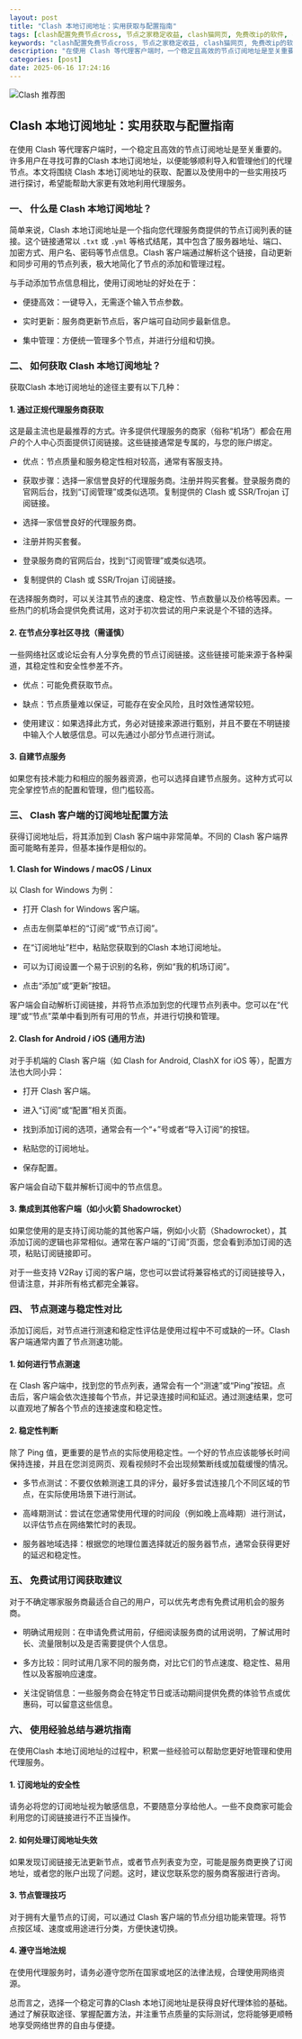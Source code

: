 ```yaml
---
layout: post
title: "Clash 本地订阅地址：实用获取与配置指南"
tags: [clash配置免费节点cross, 节点之家稳定收益, clash猫网页, 免费改ip的软件, clashxpro使用教程, 外网节点app, 2025免费qq号密码]
keywords: "clash配置免费节点cross, 节点之家稳定收益, clash猫网页, 免费改ip的软件, clashxpro使用教程, 外网节点app, 2025免费qq号密码"
description: "在使用 Clash 等代理客户端时，一个稳定且高效的节点订阅地址是至关重要的。许多用户在寻找可靠的Clash 本地订阅地址，以便能够顺利导入和管理他们的代理节点。本文将围绕 Clash 本地订阅地址的获取、配置以及使用中的一些实用技巧进行探讨，希望能帮助大家更有效地利用代理服务。"
categories: [post]
date: 2025-06-16 17:24:16
---
```




![Clash 推荐图](https://clashjd.github.io/assets/img/免费机场节点推荐.png)

## Clash 本地订阅地址：实用获取与配置指南

在使用 Clash 等代理客户端时，一个稳定且高效的节点订阅地址是至关重要的。许多用户在寻找可靠的Clash 本地订阅地址，以便能够顺利导入和管理他们的代理节点。本文将围绕 Clash 本地订阅地址的获取、配置以及使用中的一些实用技巧进行探讨，希望能帮助大家更有效地利用代理服务。

### 一、 什么是 Clash 本地订阅地址？

简单来说，Clash 本地订阅地址是一个指向您代理服务商提供的节点订阅列表的链接。这个链接通常以 `.txt` 或 `.yml` 等格式结尾，其中包含了服务器地址、端口、加密方式、用户名、密码等节点信息。Clash 客户端通过解析这个链接，自动更新和同步可用的节点列表，极大地简化了节点的添加和管理过程。

与手动添加节点信息相比，使用订阅地址的好处在于：

- 便捷高效：一键导入，无需逐个输入节点参数。

- 实时更新：服务商更新节点后，客户端可自动同步最新信息。

- 集中管理：方便统一管理多个节点，并进行分组和切换。

### 二、 如何获取 Clash 本地订阅地址？

获取Clash 本地订阅地址的途径主要有以下几种：

#### 1. 通过正规代理服务商获取

这是最主流也是最推荐的方式。许多提供代理服务的商家（俗称“机场”）都会在用户的个人中心页面提供订阅链接。这些链接通常是专属的，与您的账户绑定。

- 优点：节点质量和服务稳定性相对较高，通常有客服支持。

- 获取步骤：选择一家信誉良好的代理服务商。注册并购买套餐。登录服务商的官网后台，找到“订阅管理”或类似选项。复制提供的 Clash 或 SSR/Trojan 订阅链接。

- 选择一家信誉良好的代理服务商。

- 注册并购买套餐。

- 登录服务商的官网后台，找到“订阅管理”或类似选项。

- 复制提供的 Clash 或 SSR/Trojan 订阅链接。

在选择服务商时，可以关注其节点的速度、稳定性、节点数量以及价格等因素。一些热门的机场会提供免费试用，这对于初次尝试的用户来说是个不错的选择。

#### 2. 在节点分享社区寻找（需谨慎）

一些网络社区或论坛会有人分享免费的节点订阅链接。这些链接可能来源于各种渠道，其稳定性和安全性参差不齐。

- 优点：可能免费获取节点。

- 缺点：节点质量难以保证，可能存在安全风险，且时效性通常较短。

- 使用建议：如果选择此方式，务必对链接来源进行甄别，并且不要在不明链接中输入个人敏感信息。可以先通过小部分节点进行测试。

#### 3. 自建节点服务

如果您有技术能力和相应的服务器资源，也可以选择自建节点服务。这种方式可以完全掌控节点的配置和管理，但门槛较高。

### 三、 Clash 客户端的订阅地址配置方法

获得订阅地址后，将其添加到 Clash 客户端中非常简单。不同的 Clash 客户端界面可能略有差异，但基本操作是相似的。

#### 1. Clash for Windows / macOS / Linux

以 Clash for Windows 为例：

- 打开 Clash for Windows 客户端。

- 点击左侧菜单栏的“订阅”或“节点订阅”。

- 在“订阅地址”栏中，粘贴您获取到的Clash 本地订阅地址。

- 可以为订阅设置一个易于识别的名称，例如“我的机场订阅”。

- 点击“添加”或“更新”按钮。

客户端会自动解析订阅链接，并将节点添加到您的代理节点列表中。您可以在“代理”或“节点”菜单中看到所有可用的节点，并进行切换和管理。

#### 2. Clash for Android / iOS (通用方法)

对于手机端的 Clash 客户端（如 Clash for Android, ClashX for iOS 等），配置方法也大同小异：

- 打开 Clash 客户端。

- 进入“订阅”或“配置”相关页面。

- 找到添加订阅的选项，通常会有一个“+”号或者“导入订阅”的按钮。

- 粘贴您的订阅地址。

- 保存配置。

客户端会自动下载并解析订阅中的节点信息。

#### 3. 集成到其他客户端（如小火箭 Shadowrocket）

如果您使用的是支持订阅功能的其他客户端，例如小火箭（Shadowrocket），其添加订阅的逻辑也非常相似。通常在客户端的“订阅”页面，您会看到添加订阅的选项，粘贴订阅链接即可。

对于一些支持 V2Ray 订阅的客户端，您也可以尝试将兼容格式的订阅链接导入，但请注意，并非所有格式都完全兼容。

### 四、 节点测速与稳定性对比

添加订阅后，对节点进行测速和稳定性评估是使用过程中不可或缺的一环。Clash 客户端通常内置了节点测速功能。

#### 1. 如何进行节点测速

在 Clash 客户端中，找到您的节点列表，通常会有一个“测速”或“Ping”按钮。点击后，客户端会依次连接每个节点，并记录连接时间和延迟。通过测速结果，您可以直观地了解各个节点的连接速度和稳定性。

#### 2. 稳定性判断

除了 Ping 值，更重要的是节点的实际使用稳定性。一个好的节点应该能够长时间保持连接，并且在您浏览网页、观看视频时不会出现频繁断线或加载缓慢的情况。

- 多节点测试：不要仅依赖测速工具的评分，最好多尝试连接几个不同区域的节点，在实际使用场景下进行测试。

- 高峰期测试：尝试在您通常使用代理的时间段（例如晚上高峰期）进行测试，以评估节点在网络繁忙时的表现。

- 服务器地域选择：根据您的地理位置选择就近的服务器节点，通常会获得更好的延迟和稳定性。

### 五、 免费试用订阅获取建议

对于不确定哪家服务商最适合自己的用户，可以优先考虑有免费试用机会的服务商。

- 明确试用规则：在申请免费试用前，仔细阅读服务商的试用说明，了解试用时长、流量限制以及是否需要提供个人信息。

- 多方比较：同时试用几家不同的服务商，对比它们的节点速度、稳定性、易用性以及客服响应速度。

- 关注促销信息：一些服务商会在特定节日或活动期间提供免费的体验节点或优惠码，可以留意这些信息。

### 六、 使用经验总结与避坑指南

在使用Clash 本地订阅地址的过程中，积累一些经验可以帮助您更好地管理和使用代理服务。

#### 1. 订阅地址的安全性

请务必将您的订阅地址视为敏感信息，不要随意分享给他人。一些不良商家可能会利用您的订阅链接进行不正当操作。

#### 2. 如何处理订阅地址失效

如果发现订阅链接无法更新节点，或者节点列表变为空，可能是服务商更换了订阅地址，或者您的账户出现了问题。这时，建议您联系您的服务商客服进行咨询。

#### 3. 节点管理技巧

对于拥有大量节点的订阅，可以通过 Clash 客户端的节点分组功能来管理。将节点按区域、速度或用途进行分类，方便快速切换。

#### 4. 遵守当地法规

在使用代理服务时，请务必遵守您所在国家或地区的法律法规，合理使用网络资源。

总而言之，选择一个稳定可靠的Clash 本地订阅地址是获得良好代理体验的基础。通过了解获取途径、掌握配置方法，并注重节点质量的实际测试，您将能够更顺畅地享受网络世界的自由与便捷。
